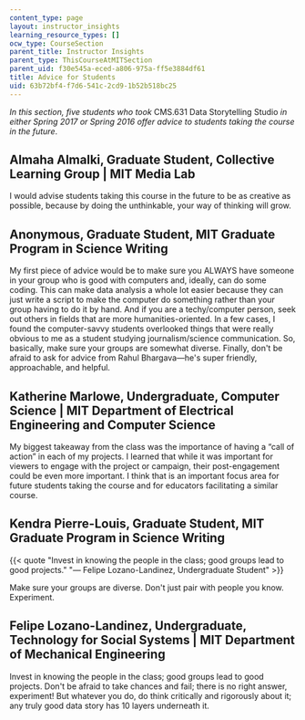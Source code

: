 ```yaml
---
content_type: page
layout: instructor_insights
learning_resource_types: []
ocw_type: CourseSection
parent_title: Instructor Insights
parent_type: ThisCourseAtMITSection
parent_uid: f30e545a-eced-a806-975a-ff5e3884df61
title: Advice for Students
uid: 63b72bf4-f7d6-541c-2cd9-1b52b518bc25
---
```


_In this section, five students who took_ CMS.631 Data Storytelling Studio _in either Spring 2017 or Spring 2016 offer advice to students taking the course in the future_.

Almaha Almalki, Graduate Student, Collective Learning Group | MIT Media Lab
---------------------------------------------------------------------------

I would advise students taking this course in the future to be as creative as possible, because by doing the unthinkable, your way of thinking will grow.

Anonymous, Graduate Student, MIT Graduate Program in Science Writing
--------------------------------------------------------------------

My first piece of advice would be to make sure you ALWAYS have someone in your group who is good with computers and, ideally, can do some coding. This can make data analysis a whole lot easier because they can just write a script to make the computer do something rather than your group having to do it by hand. And if you are a techy/computer person, seek out others in fields that are more humanities-oriented. In a few cases, I found the computer-savvy students overlooked things that were really obvious to me as a student studying journalism/science communication. So, basically, make sure your groups are somewhat diverse. Finally, don't be afraid to ask for advice from Rahul Bhargava—he's super friendly, approachable, and helpful. 

Katherine Marlowe, Undergraduate, Computer Science | MIT Department of Electrical Engineering and Computer Science
------------------------------------------------------------------------------------------------------------------

My biggest takeaway from the class was the importance of having a “call of action” in each of my projects. I learned that while it was important for viewers to engage with the project or campaign, their post-engagement could be even more important. I think that is an important focus area for future students taking the course and for educators facilitating a similar course.

Kendra Pierre-Louis, Graduate Student, MIT Graduate Program in Science Writing
------------------------------------------------------------------------------

{{< quote "Invest in knowing the people in the class; good groups lead to good projects." "— Felipe Lozano-Landinez, Undergraduate Student" >}}

Make sure your groups are diverse. Don't just pair with people you know. Experiment.

Felipe Lozano-Landinez, Undergraduate, Technology for Social Systems | MIT Department of Mechanical Engineering
---------------------------------------------------------------------------------------------------------------

Invest in knowing the people in the class; good groups lead to good projects. Don't be afraid to take chances and fail; there is no right answer, experiment! But whatever you do, do think critically and rigorously about it; any truly good data story has 10 layers underneath it.